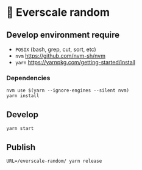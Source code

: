 # 🚀 Everscale random

## Develop environment require

- `POSIX` (bash, grep, cut, sort, etc)
- `nvm` https://github.com/nvm-sh/nvm
- `yarn` https://yarnpkg.com/getting-started/install


### Dependencies

```shell
nvm use $(yarn --ignore-engines --silent nvm)
yarn install
```

## Develop

```shell
yarn start
```

## Publish

```shell
URL=/everscale-random/ yarn release
```
